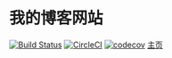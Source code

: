 # 我的博客网站
[![Build Status](https://travis-ci.org/ZhaoYandong00/zhaoyandong00.github.io.svg?branch=master)](https://travis-ci.org/ZhaoYandong00/zhaoyandong00.github.io)
[![CircleCI](https://circleci.com/gh/ZhaoYandong00/zhaoyandong00.github.io/tree/master.svg?style=svg)](https://circleci.com/gh/ZhaoYandong00/zhaoyandong00.github.io/tree/master)
[![codecov](https://codecov.io/gh/ZhaoYandong00/zhaoyandong00.github.io/branch/master/graph/badge.svg)](https://codecov.io/gh/ZhaoYandong00/zhaoyandong00.github.io)
[主页](https://zhaoyandong.ml)